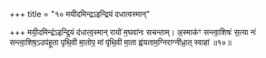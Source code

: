 +++
title = "१० मयीदमिन्द्रऽइन्द्रियं दधात्वस्मान्"

+++
मयी॒दमिन्द्र॑ऽइन्द्रि॒यं द॑धात्व॒स्मान् रायो॑ म॒घवा॑नः सचन्ताम्। अ॒स्माक॑ꣳ सन्त्वा॒शिषः॑ स॒त्या नः॑ सन्त्वा॒शिष॒ऽउप॑हूता पृथि॒वी मा॒तोप॒ मां पृ॑थि॒वी मा॒ता ह्व॑यताम॒ग्निराग्नी॑ध्रा॒त् स्वाहा॑ ॥१०॥